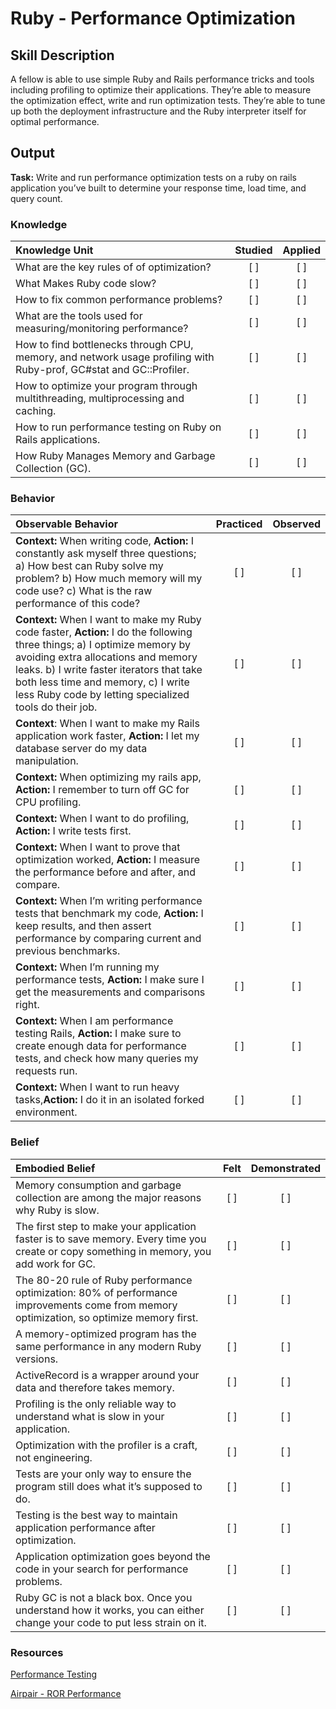 # Ruby - Performance Optimization

## Skill Description

A fellow is able to use simple Ruby and Rails performance tricks and tools including profiling to optimize their applications. They’re able to measure the optimization effect, write and run optimization tests. They’re able to tune up both the deployment infrastructure and the Ruby interpreter itself for optimal performance.

## Output
**Task:** Write and run performance optimization tests on a ruby on rails application you’ve built to determine your response time, load time, and query count. 

### Knowledge
| Knowledge Unit   |      Studied      | Applied |
|:-------------|:------------------:|:--------:|
| What are the key rules of of optimization? | [ ] | [ ] |
| What Makes Ruby code slow? | [ ] | [ ] |
| How to fix common performance problems? | [ ] | [ ] |
| What are the tools used for measuring/monitoring performance? | [ ] | [ ] |	
| How to find bottlenecks through CPU, memory, and network usage profiling with Ruby-prof, GC#stat and GC::Profiler. | [ ] | [ ] |
| How to optimize your program through multithreading, multiprocessing and caching. | [ ] | [ ] |
| How to run performance testing on Ruby on Rails applications. | [ ] | [ ] |
| How Ruby Manages Memory and Garbage Collection (GC). | [ ] | [ ] |

### Behavior
| Observable Behavior   |      Practiced      | Observed |
|:-------------|:------------------:|:--------:|
| **Context:** When writing code, **Action:** I constantly ask myself three questions; a) How best can Ruby solve my problem? b) How much memory will my code use? c) What is the raw performance of this code? | [ ] | [ ] |
| **Context:** When I want to make my Ruby code faster, **Action:** I do the following three things; a) I optimize memory by avoiding extra allocations and memory leaks. b) I write faster iterators that take both less time and memory, c) I write less Ruby code by letting specialized tools do their job. | [ ] | [ ] |
| **Context**: When I want to make my Rails application work faster, **Action:** I let my database server do my data manipulation. | [ ] | [ ] |
| **Context:** When optimizing my rails app, **Action:** I remember to turn off GC for CPU profiling. | [ ] | [ ] |
| **Context:** When I want to do profiling, **Action:** I write tests first. | [ ] | [ ] |
| **Context:** When I want to prove that optimization worked, **Action:** I measure the performance before and after, and compare. | [ ] | [ ] | 
| **Context:** When I’m writing performance tests that benchmark my code, **Action:** I keep results, and then assert performance by comparing current and previous benchmarks. | [ ] | [ ] |
| **Context:** When I’m running my performance tests, **Action:** I make sure I get the measurements and comparisons right. | [ ] | [ ] | 
| **Context:** When I am performance testing Rails, **Action:** I make sure to create enough data for performance tests, and check how many queries my requests run. | [ ] | [ ] |
| **Context:** When I want to run heavy tasks,**Action:** I do it in an isolated forked environment. | [ ] | [ ] |

### Belief
| Embodied Belief   |      Felt      | Demonstrated |
|:-------------|:------------------:|:--------:|
| Memory consumption and garbage collection are among the major reasons why Ruby is slow. | [ ] | [ ] |
| The first step to make your application faster is to save memory. Every time you create or copy something in memory, you add work for GC. | [ ] | [ ] |
| The 80-20 rule of Ruby performance optimization: 80% of performance improvements come from memory optimization, so optimize memory first. | [ ] | [ ] |
| A memory-optimized program has the same performance in any modern Ruby versions. | [ ] | [ ] |
| ActiveRecord is a wrapper around your data and therefore takes memory. | [ ] | [ ] |
| Profiling is the only reliable way to understand what is slow in your application. | [ ] | [ ] |
| Optimization with the profiler is a craft, not engineering. | [ ] | [ ] |
| Tests are your only way to ensure the program still does what it’s supposed to do. | [ ] | [ ] |
| Testing is the best way to maintain application performance after optimization. | [ ] | [ ] |
| Application optimization goes beyond the code in your search for performance problems. | [ ] | [ ] | 
| Ruby GC is not a black box. Once you understand how it works, you can either change your code to put less strain on it. | [ ] | [ ] |

### Resources

[Performance Testing](http://guides.rubyonrails.org/v3.2.13/performance_testing.html)

[Airpair - ROR Performance](https://www.airpair.com/ruby-on-rails/performance) 

